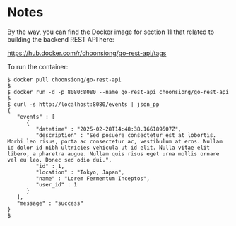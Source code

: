 # Notes

By the way, you can find the Docker image for section 11 that related to building the backend REST API here: 

https://hub.docker.com/r/choonsiong/go-rest-api/tags

To run the container:
```
$ docker pull choonsiong/go-rest-api
$
$ docker run -d -p 8080:8080 --name go-rest-api choonsiong/go-rest-api
$
$ curl -s http://localhost:8080/events | json_pp
{
   "events" : [
      {
         "datetime" : "2025-02-28T14:48:38.166189507Z",
         "description" : "Sed posuere consectetur est at lobortis. Morbi leo risus, porta ac consectetur ac, vestibulum at eros. Nullam id dolor id nibh ultricies vehicula ut id elit. Nulla vitae elit libero, a pharetra augue. Nullam quis risus eget urna mollis ornare vel eu leo. Donec sed odio dui.",
         "id" : 1,
         "location" : "Tokyo, Japan",
         "name" : "Lorem Fermentum Inceptos",
         "user_id" : 1
      }
   ],
   "message" : "success"
}
$
```